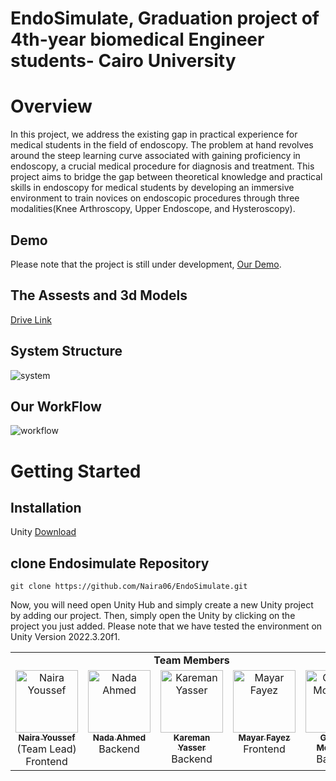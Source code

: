 # EndoSimulate, Graduation project of 4th-year biomedical Engineer students- Cairo University

# Overview
In this project, we address the existing gap in practical experience for medical students in the field of 
endoscopy. The problem at hand revolves around the steep learning curve associated with gaining 
proficiency in endoscopy, a crucial medical procedure for diagnosis and treatment. This project aims to 
bridge the gap between theoretical knowledge and practical skills in endoscopy for medical students by 
developing an immersive environment to train novices on endoscopic procedures through three 
modalities(Knee Arthroscopy, Upper Endoscope, and Hysteroscopy).

## Demo 
Please note that the project is still under development, [Our Demo](https://drive.google.com/file/d/1z4SfHKvxW0hHHwXELH8K7ajuyLfFD3Wc/view?usp=drive_link).

## The Assests and 3d Models 
[Drive Link](https://drive.google.com/drive/folders/161euVUHp4bblDOCB7QliO0fMFc7uVeOm?usp=sharing)

## System Structure
![system](https://github.com/Naira06/EndoSimulate/assets/83358118/385777fc-e5ef-421a-9df5-12a48f6351a2)

## Our WorkFlow
![workflow](https://github.com/Naira06/EndoSimulate/assets/83358118/ee63aa16-8d4f-4394-8c68-b3702851ce82)

# Getting Started

## Installation
Unity [Download](https://unity.com/download)
## clone Endosimulate Repository
   ```
   git clone https://github.com/Naira06/EndoSimulate.git
   ```
   Now, you will need open Unity Hub and simply create a new Unity project by adding our project. Then, simply open the Unity by clicking on the project you just added. Please note that we have tested the environment on Unity Version 2022.3.20f1.

<table>
    <tbody>
    <tr>
        <td colspan="6" style="text-align: center;"><b> Team Members </b></td>
    </tr>
    <tr>
        <td align="center" valign="top" width="20%">
            <a href="https://github.com/Naira06">
                <img alt="Naira Youssef" src="https://avatars.githubusercontent.com/Naira06" width="100px;">
                <br/>
                <sub><b>Naira Youssef</b></sub>
            </a>
            <br/>
            <span>(Team Lead)</span> <br/>
            <span>Frontend</span>
        </td>
        <td align="center" valign="top" width="20%">
            <a href="https://github.com/Nada-21">
                <img alt="Nada Ahmed" src="https://avatars.githubusercontent.com/Nada-21" width="100px;">
                <br/>
                <sub><b>Nada Ahmed</b></sub>
            </a>
            <br/>
            <span>Backend</span>
        </td>
        <td align="center" valign="top" width="20%">
            <a href="https://github.com/Karemanyasser">
                <img alt="Kareman Yasser" src="https://avatars.githubusercontent.com/Karemanyasser" width="100px;">
                <br/>
                <sub><b>Kareman Yasser</b></sub>
            </a>
            <br/>
            <span>Backend</span>
        </td>
        <td align="center" valign="top" width="20%">
            <a href="https://github.com/MayarFayez">
                <img alt="Mayar Fayez" src="https://avatars.githubusercontent.com/MayarFayez" width="100px;">
                <br/>
                <sub><b>Mayar Fayez</b></sub>
            </a>
            <br/>
            <span>Frontend</span>
        </td>
        <td align="center" valign="top" width="20%">
            <a href="https://github.com/GhofranMohamed">
                <img alt="Ghofran Mohamed" src="https://avatars.githubusercontent.com/GhofranMohamed" width="100px;">
                <br/>
                <sub><b>Ghofran Mohamed</b></sub>
            </a>
            <br/>
            <span>Backend</span>
        </td>
    </tr>
    </table>
